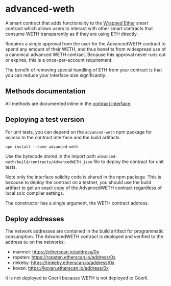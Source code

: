 # advanced-weth

A smart contract that adds functionality to the
[Wrapped Ether](https://github.com/gnosis/canonical-weth) 
smart contract which allows users to interact with other smart
contracts that consume WETH transparently as if they are using ETH directly.

Requires a single approval from the user for the AdvancedWETH contract
to spend any amount of their WETH, and thus benefits from widespread use of a
canonical advanced WETH contract. Because this approval never runs out or expires,
this is a once-per-account requirement.

The benefit of removing special handling of ETH from your contract is that
you can reduce your interface size significantly.

## Methods documentation

All methods are documented inline in the 
[contract interface](contracts/interfaces/IAdvancedWETH.sol).

## Deploying a test version

For unit tests, you can depend on the `advanced-weth` npm package 
for access to the contract interface and the build artifacts.

```shell script
npm install --save advanced-weth
```

Use the bytecode stored in the import path
`advanced-weth/build/contracts/AdvancedWETH.json`
file to deploy the contract for unit tests.

Note only the interface solidity code is shared in the npm package.
This is because to deploy the contract on a testnet, you should use
the build artifact to get an exact copy of the AdvancedWETH contract
regardless of local solc compiler settings.

The constructor has a single argument, the WETH contract address.

## Deploy addresses

The network addresses are contained in the build artifact for
programmatic consumption.
The AdvancedWETH contract is deployed and verified to the address 
`0x` on the networks:

- mainnet: https://etherscan.io/address/0x
- ropsten: https://ropsten.etherscan.io/address/0x
- rinkeby: https://rinkeby.etherscan.io/address/0x
- kovan: https://kovan.etherscan.io/address/0x

It is not deployed to Goerli because WETH is not deployed to Goerli.